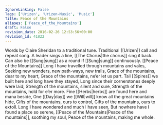 ```yaml
---
IgnoreLinking: False
Tags: ['Urizen', 'Urizen-Music', 'Music']
Title: Peace of the Mountains
aliases: ['Peace_of_the_Mountains']
draft: False
revision_date: 2016-02-26 12:53:56+00:00
revision_id: 41822
---
```


Words by Claire Sheridan to a traditional tune.
Traditional [[Urizen]] call and repeat song. A leader sings a line, [[The Chorus|the chorus]] sing it back. Can also be [[Sung|sung]] as a round if [[Sung|sung]] continuously. 
[[Peace of the Mountains]]
Long I have travelled through mountains and vales,
Seeking new wonders, new path-ways, new trails,
Grace of the mountains, dear to my heart,
Grace of the mountains, ne’er let us part. 
Tall [[Spires]] we built here and long have they stayed,
Long since their cornerstones deeply were laid,
Strength of the mountains, silent and sure,
Strength of the mountains, hold for e’er more.
Fine [[Herbs|herbs]] are found here and mana beside,
One [[Day|day]] we [[Will|will]] know all the great mountains hide, 
Gifts of the mountains, ours to control,
Gifts of the mountains, ours to extoll. 
Long I have wondered and much I have seen,
But nowhere have I found a place so serene, 
[[Peace of the Mountains|Peace of the mountains]], soothing my soul,
Peace of the mountains, making me whole.